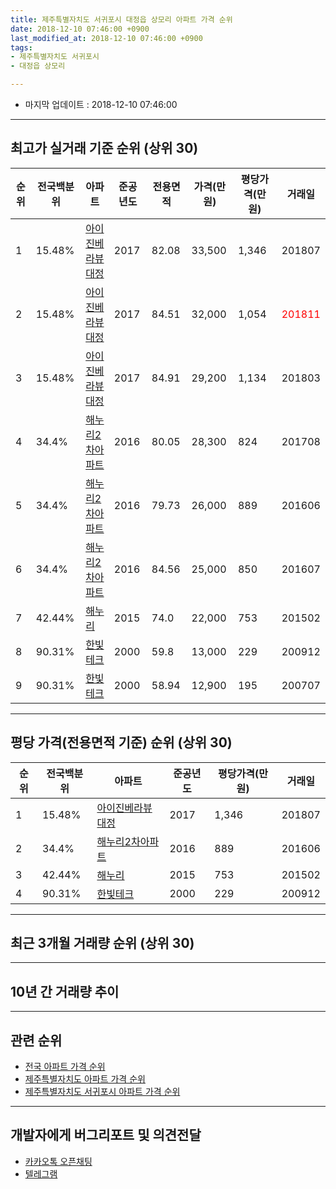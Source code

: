 ```yaml
---
title: 제주특별자치도 서귀포시 대정읍 상모리 아파트 가격 순위
date: 2018-12-10 07:46:00 +0900
last_modified_at: 2018-12-10 07:46:00 +0900
tags:
- 제주특별자치도 서귀포시
- 대정읍 상모리

---
```


* 마지막 업데이트 : 2018-12-10 07:46:00

---

## 최고가 실거래 기준 순위 (상위 30)


|순위|전국백분위|아파트|준공년도|전용면적|가격(만원)|평당가격(만원)|거래일|
|---|---|---|---|---|---|---|---|
|1|15.48%|[아이진베라뷰대정](https://search.naver.com/search.naver?query=%EC%A0%9C%EC%A3%BC%ED%8A%B9%EB%B3%84%EC%9E%90%EC%B9%98%EB%8F%84+%EC%84%9C%EA%B7%80%ED%8F%AC%EC%8B%9C+%EB%8C%80%EC%A0%95%EC%9D%8D+%EC%83%81%EB%AA%A8%EB%A6%AC+%EC%95%84%EC%9D%B4%EC%A7%84%EB%B2%A0%EB%9D%BC%EB%B7%B0%EB%8C%80%EC%A0%95)|2017|82.08|33,500|1,346|201807|
|2|15.48%|[아이진베라뷰대정](https://search.naver.com/search.naver?query=%EC%A0%9C%EC%A3%BC%ED%8A%B9%EB%B3%84%EC%9E%90%EC%B9%98%EB%8F%84+%EC%84%9C%EA%B7%80%ED%8F%AC%EC%8B%9C+%EB%8C%80%EC%A0%95%EC%9D%8D+%EC%83%81%EB%AA%A8%EB%A6%AC+%EC%95%84%EC%9D%B4%EC%A7%84%EB%B2%A0%EB%9D%BC%EB%B7%B0%EB%8C%80%EC%A0%95)|2017|84.51|32,000|1,054|<span style="color:red">201811</span>|
|3|15.48%|[아이진베라뷰대정](https://search.naver.com/search.naver?query=%EC%A0%9C%EC%A3%BC%ED%8A%B9%EB%B3%84%EC%9E%90%EC%B9%98%EB%8F%84+%EC%84%9C%EA%B7%80%ED%8F%AC%EC%8B%9C+%EB%8C%80%EC%A0%95%EC%9D%8D+%EC%83%81%EB%AA%A8%EB%A6%AC+%EC%95%84%EC%9D%B4%EC%A7%84%EB%B2%A0%EB%9D%BC%EB%B7%B0%EB%8C%80%EC%A0%95)|2017|84.91|29,200|1,134|201803|
|4|34.4%|[해누리2차아파트](https://search.naver.com/search.naver?query=%EC%A0%9C%EC%A3%BC%ED%8A%B9%EB%B3%84%EC%9E%90%EC%B9%98%EB%8F%84+%EC%84%9C%EA%B7%80%ED%8F%AC%EC%8B%9C+%EB%8C%80%EC%A0%95%EC%9D%8D+%EC%83%81%EB%AA%A8%EB%A6%AC+%ED%95%B4%EB%88%84%EB%A6%AC2%EC%B0%A8%EC%95%84%ED%8C%8C%ED%8A%B8)|2016|80.05|28,300|824|201708|
|5|34.4%|[해누리2차아파트](https://search.naver.com/search.naver?query=%EC%A0%9C%EC%A3%BC%ED%8A%B9%EB%B3%84%EC%9E%90%EC%B9%98%EB%8F%84+%EC%84%9C%EA%B7%80%ED%8F%AC%EC%8B%9C+%EB%8C%80%EC%A0%95%EC%9D%8D+%EC%83%81%EB%AA%A8%EB%A6%AC+%ED%95%B4%EB%88%84%EB%A6%AC2%EC%B0%A8%EC%95%84%ED%8C%8C%ED%8A%B8)|2016|79.73|26,000|889|201606|
|6|34.4%|[해누리2차아파트](https://search.naver.com/search.naver?query=%EC%A0%9C%EC%A3%BC%ED%8A%B9%EB%B3%84%EC%9E%90%EC%B9%98%EB%8F%84+%EC%84%9C%EA%B7%80%ED%8F%AC%EC%8B%9C+%EB%8C%80%EC%A0%95%EC%9D%8D+%EC%83%81%EB%AA%A8%EB%A6%AC+%ED%95%B4%EB%88%84%EB%A6%AC2%EC%B0%A8%EC%95%84%ED%8C%8C%ED%8A%B8)|2016|84.56|25,000|850|201607|
|7|42.44%|[해누리](https://search.naver.com/search.naver?query=%EC%A0%9C%EC%A3%BC%ED%8A%B9%EB%B3%84%EC%9E%90%EC%B9%98%EB%8F%84+%EC%84%9C%EA%B7%80%ED%8F%AC%EC%8B%9C+%EB%8C%80%EC%A0%95%EC%9D%8D+%EC%83%81%EB%AA%A8%EB%A6%AC+%ED%95%B4%EB%88%84%EB%A6%AC)|2015|74.0|22,000|753|201502|
|8|90.31%|[한빛테크](https://search.naver.com/search.naver?query=%EC%A0%9C%EC%A3%BC%ED%8A%B9%EB%B3%84%EC%9E%90%EC%B9%98%EB%8F%84+%EC%84%9C%EA%B7%80%ED%8F%AC%EC%8B%9C+%EB%8C%80%EC%A0%95%EC%9D%8D+%EC%83%81%EB%AA%A8%EB%A6%AC+%ED%95%9C%EB%B9%9B%ED%85%8C%ED%81%AC)|2000|59.8|13,000|229|200912|
|9|90.31%|[한빛테크](https://search.naver.com/search.naver?query=%EC%A0%9C%EC%A3%BC%ED%8A%B9%EB%B3%84%EC%9E%90%EC%B9%98%EB%8F%84+%EC%84%9C%EA%B7%80%ED%8F%AC%EC%8B%9C+%EB%8C%80%EC%A0%95%EC%9D%8D+%EC%83%81%EB%AA%A8%EB%A6%AC+%ED%95%9C%EB%B9%9B%ED%85%8C%ED%81%AC)|2000|58.94|12,900|195|200707|


---

## 평당 가격(전용면적 기준) 순위 (상위 30)


|순위|전국백분위|아파트|준공년도|평당가격(만원)|거래일|
|---|---|---|---|---|---|
|1|15.48%|[아이진베라뷰대정](https://search.naver.com/search.naver?query=%EC%A0%9C%EC%A3%BC%ED%8A%B9%EB%B3%84%EC%9E%90%EC%B9%98%EB%8F%84+%EC%84%9C%EA%B7%80%ED%8F%AC%EC%8B%9C+%EB%8C%80%EC%A0%95%EC%9D%8D+%EC%83%81%EB%AA%A8%EB%A6%AC+%EC%95%84%EC%9D%B4%EC%A7%84%EB%B2%A0%EB%9D%BC%EB%B7%B0%EB%8C%80%EC%A0%95)|2017|1,346|201807|
|2|34.4%|[해누리2차아파트](https://search.naver.com/search.naver?query=%EC%A0%9C%EC%A3%BC%ED%8A%B9%EB%B3%84%EC%9E%90%EC%B9%98%EB%8F%84+%EC%84%9C%EA%B7%80%ED%8F%AC%EC%8B%9C+%EB%8C%80%EC%A0%95%EC%9D%8D+%EC%83%81%EB%AA%A8%EB%A6%AC+%ED%95%B4%EB%88%84%EB%A6%AC2%EC%B0%A8%EC%95%84%ED%8C%8C%ED%8A%B8)|2016|889|201606|
|3|42.44%|[해누리](https://search.naver.com/search.naver?query=%EC%A0%9C%EC%A3%BC%ED%8A%B9%EB%B3%84%EC%9E%90%EC%B9%98%EB%8F%84+%EC%84%9C%EA%B7%80%ED%8F%AC%EC%8B%9C+%EB%8C%80%EC%A0%95%EC%9D%8D+%EC%83%81%EB%AA%A8%EB%A6%AC+%ED%95%B4%EB%88%84%EB%A6%AC)|2015|753|201502|
|4|90.31%|[한빛테크](https://search.naver.com/search.naver?query=%EC%A0%9C%EC%A3%BC%ED%8A%B9%EB%B3%84%EC%9E%90%EC%B9%98%EB%8F%84+%EC%84%9C%EA%B7%80%ED%8F%AC%EC%8B%9C+%EB%8C%80%EC%A0%95%EC%9D%8D+%EC%83%81%EB%AA%A8%EB%A6%AC+%ED%95%9C%EB%B9%9B%ED%85%8C%ED%81%AC)|2000|229|200912|


---

## 최근 3개월 거래량 순위 (상위 30)


<div style="width:100%;">
    <canvas id="deal_count_ranking" height="250"></canvas>
</div>


<script>
new Chart(document.getElementById("deal_count_ranking"), {
    type: 'horizontalBar',
    data: {
        labels: ['아이진베라뷰대정', '한빛테크'],
        datasets: [{
            label: '실거래 수',
            data: [2, 1],
            borderColor: "rgba(255, 0, 128, 1)",
            backgroundColor: "rgba(255, 0, 128, 0.5)",
            fill: false,
        }]
    },
    options: {
        responsive: true,
        title: {
            display: true,
            text: '최근 3개월 거래량 순위'
        },
        tooltips: {
            mode: 'index',
            intersect: false,
            callbacks: {
                title: function(tooltipItems, data) {
                    return "실거래 수:";
                },
                label: function(tooltipItem, data) {
                    return data.labels[tooltipItem.index] + ": " + tooltipItem.xLabel;
                }
            }
        },
        hover: {
            mode: 'nearest',
            intersect: true
        },
        scales: {
            xAxes: [{
                display: true,
                scaleLabel: {
                    display: true,
                    labelString: '실거래 수'
                },
                ticks: {
                    suggestedMin: 0,
                }
            }],
            yAxes: [{
                display: true,
                ticks: {
                    autoSkip: false,
                    callback: function(value, index, values) {
                        if (value.length > 15)
                            return value.substr(0, 13) + "...";
                        else
                            return value;
                    }
                },
                scaleLabel: {
                    display: false,
                }
            }]
        }
    }
});

</script>


---

## 10년 간 거래량 추이


<div style="width:100%;">
    <canvas id="deal_progress" height="250"></canvas>
</div>

<script>
new Chart(document.getElementById("deal_progress"), {
    type: 'line',
    data: {
        labels: ['200812','200901','200902','200903','200904','200905','200906','200907','200908','200909','200910','200911','200912','201001','201002','201003','201004','201005','201006','201007','201008','201009','201010','201011','201012','201101','201102','201103','201104','201105','201106','201107','201108','201109','201110','201111','201112','201201','201202','201203','201204','201205','201206','201207','201208','201209','201210','201211','201212','201301','201302','201303','201304','201305','201306','201307','201308','201309','201310','201311','201312','201401','201402','201403','201404','201405','201406','201407','201408','201409','201410','201411','201412','201501','201502','201503','201504','201505','201506','201507','201508','201509','201510','201511','201512','201601','201602','201603','201604','201605','201606','201607','201608','201609','201610','201611','201612','201701','201702','201703','201704','201705','201706','201707','201708','201709','201710','201711','201712','201801','201802','201803','201804','201805','201806','201807','201808','201809','201810','201811','201812'],
        datasets: [{
            label: '실거래 수',
            pointRadius: 1,
            data: [0, 0, 0, 0, 0, 0, 0, 0, 0, 1, 0, 0, 1, 0, 1, 0, 1, 0, 0, 0, 1, 0, 2, 0, 1, 0, 0, 1, 0, 0, 0, 0, 0, 0, 2, 0, 0, 0, 1, 0, 0, 0, 1, 1, 0, 0, 0, 0, 0, 1, 0, 0, 1, 0, 0, 0, 0, 0, 0, 0, 1, 0, 0, 0, 0, 0, 0, 0, 0, 0, 1, 1, 1, 1, 3, 0, 0, 0, 0, 1, 0, 0, 0, 0, 0, 0, 0, 1, 1, 0, 28, 4, 1, 2, 2, 1, 1, 1, 0, 0, 1, 0, 0, 1, 1, 2, 0, 1, 2, 1, 0, 4, 0, 0, 2, 1, 1, 0, 1, 2, 0],
            borderColor: "rgba(255, 201, 14, 1)",
            backgroundColor: "rgba(255, 201, 14, 0.5)",
            fill: true,
        }]
    },
    options: {
        responsive: true,
        title: {
            display: true,
            text: '10년간 거래량 추이'
        },
        tooltips: {
            mode: 'index',
            intersect: false,
        },
        hover: {
            mode: 'nearest',
            intersect: true
        },
        scales: {
            xAxes: [{
                display: true,
                scaleLabel: {
                    display: true,
                    labelString: '년/월'
                }
            }],
            yAxes: [{
                display: true,
                ticks: {
                    suggestedMin: 0,
                },
                scaleLabel: {
                    display: true,
                    labelString: '실거래 수'
                }
            }]
        }
    }
});

</script>


---

## 관련 순위

- [전국 아파트 가격 순위](https://inasie.github.io/apt-ranking/전국)
- [제주특별자치도 아파트 가격 순위](https://inasie.github.io/apt-ranking/제주특별자치도)
- [제주특별자치도 서귀포시 아파트 가격 순위](https://inasie.github.io/apt-ranking/제주특별자치도-서귀포시)


---

## 개발자에게 버그리포트 및 의견전달

- [카카오톡 오픈채팅](https://open.kakao.com/o/gLJUAP4)
- [텔레그램](https://t.me/inasie)

